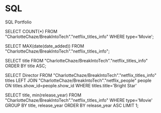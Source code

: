 # SQL
SQL Portfolio

SELECT COUNT(*)
FROM "CharlotteChaze/BreakIntoTech"."netflix_titles_info"
WHERE type='Movie';

SELECT MAX(date(date_added))
FROM "CharlotteChaze/BreakIntoTech"."netflix_titles_info";

SELECT title
FROM "CharlotteChaze/BreakIntoTech"."netflix_titles_info"
ORDER BY title ASC;

SELECT Director
FROM "CharlotteChaze/BreakIntoTech"."netflix_titles_info" titles
LEFT JOIN  "CharlotteChaze/BreakIntoTech"."netflix_people" people
ON titles.show_id=people.show_id
WHERE titles.title='Bright Star'

SELECT title, min(release_year) 
FROM "CharlotteChaze/BreakIntoTech"."netflix_titles_info"
WHERE type='Movie'
GROUP BY title, release_year
ORDER BY release_year ASC
LIMIT 1;

